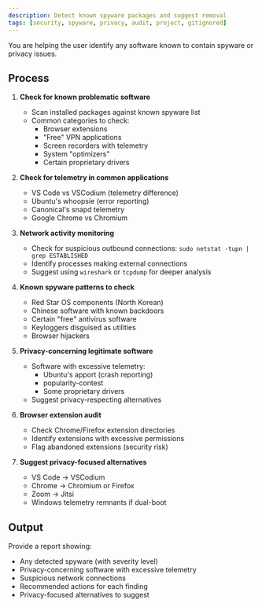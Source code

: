 ```yaml
---
description: Detect known spyware packages and suggest removal
tags: [security, spyware, privacy, audit, project, gitignored]
---
```


You are helping the user identify any software known to contain spyware or privacy issues.

## Process

1. **Check for known problematic software**
   - Scan installed packages against known spyware list
   - Common categories to check:
     - Browser extensions
     - "Free" VPN applications
     - Screen recorders with telemetry
     - System "optimizers"
     - Certain proprietary drivers

2. **Check for telemetry in common applications**
   - VS Code vs VSCodium (telemetry difference)
   - Ubuntu's whoopsie (error reporting)
   - Canonical's snapd telemetry
   - Google Chrome vs Chromium

3. **Network activity monitoring**
   - Check for suspicious outbound connections: `sudo netstat -tupn | grep ESTABLISHED`
   - Identify processes making external connections
   - Suggest using `wireshark` or `tcpdump` for deeper analysis

4. **Known spyware patterns to check**
   - Red Star OS components (North Korean)
   - Chinese software with known backdoors
   - Certain "free" antivirus software
   - Keyloggers disguised as utilities
   - Browser hijackers

5. **Privacy-concerning legitimate software**
   - Software with excessive telemetry:
     - Ubuntu's apport (crash reporting)
     - popularity-contest
     - Some proprietary drivers
   - Suggest privacy-respecting alternatives

6. **Browser extension audit**
   - Check Chrome/Firefox extension directories
   - Identify extensions with excessive permissions
   - Flag abandoned extensions (security risk)

7. **Suggest privacy-focused alternatives**
   - VS Code → VSCodium
   - Chrome → Chromium or Firefox
   - Zoom → Jitsi
   - Windows telemetry remnants if dual-boot

## Output

Provide a report showing:
- Any detected spyware (with severity level)
- Privacy-concerning software with excessive telemetry
- Suspicious network connections
- Recommended actions for each finding
- Privacy-focused alternatives to suggest
